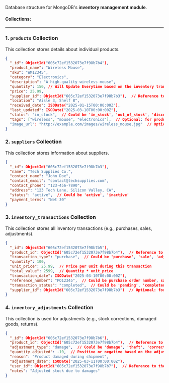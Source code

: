 Database structure for MongoDB's  **inventory management module**. 

#### Collections:
---
























### 1. **`products` Collection**

This collection stores details about individual products.

```json
{
  "_id": ObjectId("605c72ef1532073e7f98b7b4"),
  "product_name": "Wireless Mouse",
  "sku": "WM12345",
  "category": "Electronics",
  "description": "A high-quality wireless mouse",
  "quantity": 150, // Will Update Everytime based on the inventory transaction
  "price": 25.99,
  "supplier_id": ObjectId("605c72ef1532073e7f98b7b3"),  // Reference to supplier
  "location": "Aisle 3, Shelf B",
  "received_date": ISODate("2025-01-15T00:00:00Z"),
  "last_updated": ISODate("2025-03-10T00:00:00Z"),
  "status": "in_stock",  // Could be 'in_stock', 'out_of_stock', 'discontinued'
  "tags": ["wireless", "mouse", "electronics"],  // Optional: for product filtering
  "image_url": "http://example.com/images/wireless_mouse.jpg"  // Optional: Image URL
}
```

### 2. **`suppliers` Collection**

This collection stores information about suppliers.

```json
{
  "_id": ObjectId("605c72ef1532073e7f98b7b3"),
  "name": "Tech Supplies Co.",
  "contact_name": "John Doe",
  "contact_email": "contact@techsupplies.com",
  "contact_phone": "123-456-7890",
  "address": "123 Tech Lane, Silicon Valley, CA",
  "status": "active",  // Could be 'active', 'inactive'
  "payment_terms": "Net 30"
}
```



### 3. **`inventory_transactions` Collection**

This collection stores all inventory transactions (e.g., purchases, sales, adjustments).

```json
{
  "_id": ObjectId("605c72ef1532073e7f98b7b5"),
  "product_id": ObjectId("605c72ef1532073e7f98b7b4"),  // Reference to product
  "transaction_type": "purchase",  // Could be 'purchase', 'sale', 'adjustment'
  "quantity": 100,
  "unit_price": 25.99,  // Price per unit during this transaction
  "total_value": 2599,  // Quantity * unit_price
  "transaction_date": ISODate("2025-03-10T00:00:00Z"),
  "reference_number": "PO12345",  // Could be purchase order number, sales invoice, etc.
  "transaction_status": "completed",  // Could be 'pending', 'completed', 'cancelled'
  "supplier_id": ObjectId("605c72ef1532073e7f98b7b3")  // Optional: for purchase transactions
}
```

### 4. **`inventory_adjustments` Collection**

This collection is used for adjustments (e.g., stock corrections, damaged goods, returns).

```json
{
  "_id": ObjectId("605c72ef1532073e7f98b7b6"),
  "product_id": ObjectId("605c72ef1532073e7f98b7b4"),  // Reference to product
  "adjustment_type": "damage",  // Could be 'damage', 'theft', 'correction', etc.
  "quantity_adjusted": -10,  // Positive or negative based on the adjustment
  "reason": "Product damaged during shipment",
  "adjustment_date": ISODate("2025-03-11T00:00:00Z"),
  "user_id": ObjectId("605c72ef1532073e7f98b7b7"),  // Reference to the user making the adjustment
  "notes": "Adjusted stock due to damages"
}
```

